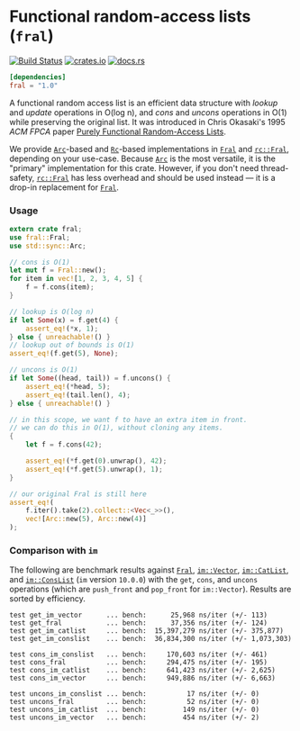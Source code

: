 # Functional random-access lists (**`fral`**)

[![Build Status](https://travis-ci.org/lucasem/fral.svg?branch=master)](https://travis-ci.org/lucasem/fral)
[![crates.io](https://img.shields.io/crates/v/fral.svg)](https://crates.io/crates/fral)
[![docs.rs](https://docs.rs/fral/badge.svg)](https://docs.rs/fral)

```toml
[dependencies]
fral = "1.0"
```

A functional random access list is an efficient data structure with _lookup_ and _update_
operations in O(log n), and _cons_ and _uncons_ operations in O(1) while preserving the
original list. It was introduced in Chris Okasaki's 1995 _ACM FPCA_ paper [Purely Functional
Random-Access Lists].

We provide [`Arc`]-based and [`Rc`]-based implementations in [`Fral`] and [`rc::Fral`],
depending on your use-case. Because [`Arc`] is the most versatile, it is the "primary"
implementation for this crate. However, if you don't need thread-safety, [`rc::Fral`] has
less overhead and should be used instead — it is a drop-in replacement for [`Fral`].

### Usage

```rust
extern crate fral;
use fral::Fral;
use std::sync::Arc;

// cons is O(1)
let mut f = Fral::new();
for item in vec![1, 2, 3, 4, 5] {
    f = f.cons(item);
}

// lookup is O(log n)
if let Some(x) = f.get(4) {
    assert_eq!(*x, 1);
} else { unreachable!() }
// lookup out of bounds is O(1)
assert_eq!(f.get(5), None);

// uncons is O(1)
if let Some((head, tail)) = f.uncons() {
    assert_eq!(*head, 5);
    assert_eq!(tail.len(), 4);
} else { unreachable!() }

// in this scope, we want f to have an extra item in front.
// we can do this in O(1), without cloning any items.
{
    let f = f.cons(42);

    assert_eq!(*f.get(0).unwrap(), 42);
    assert_eq!(*f.get(5).unwrap(), 1);
}

// our original Fral is still here
assert_eq!(
    f.iter().take(2).collect::<Vec<_>>(),
    vec![Arc::new(5), Arc::new(4)]
);
```

### Comparison with `im`

The following are benchmark results against [`Fral`], [`im::Vector`],
[`im::CatList`], and [`im::ConsList`] (`im` version `10.0.0`) with the
`get`, `cons`, and `uncons` operations (which are `push_front` and
`pop_front` for `im::Vector`). Results are sorted by efficiency.

```
test get_im_vector      ... bench:      25,968 ns/iter (+/- 113)
test get_fral           ... bench:      37,356 ns/iter (+/- 124)
test get_im_catlist     ... bench:  15,397,279 ns/iter (+/- 375,877)
test get_im_conslist    ... bench:  36,834,300 ns/iter (+/- 1,073,303)

test cons_im_conslist   ... bench:     170,603 ns/iter (+/- 461)
test cons_fral          ... bench:     294,475 ns/iter (+/- 195)
test cons_im_catlist    ... bench:     641,423 ns/iter (+/- 2,625)
test cons_im_vector     ... bench:     949,886 ns/iter (+/- 6,663)

test uncons_im_conslist ... bench:          17 ns/iter (+/- 0)
test uncons_fral        ... bench:          52 ns/iter (+/- 0)
test uncons_im_catlist  ... bench:         149 ns/iter (+/- 0)
test uncons_im_vector   ... bench:         454 ns/iter (+/- 2)
```

[Purely Functional Random-Access Lists]: https://www.westpoint.edu/eecs/SiteAssets/SitePages/Faculty%20Publication%20Documents/Okasaki/fpca95.pdf
[`Arc`]: https://doc.rust-lang.org/stable/std/sync/struct.Arc.html
[`Rc`]: https://doc.rust-lang.org/stable/std/rc/struct.Rc.html
[`Fral`]: https://docs.rs/fral/~1/fral/struct.Fral.html
[`rc::Fral`]: https://docs.rs/fral/~1/fral/rc/struct.Fral.html
[`im::Vector`]: https://docs.rs/im/~10.0/im/vector/struct.Vector.html
[`im::CatList`]: https://docs.rs/im/~10.0/im/catlist/struct.CatList.html
[`im::ConsList`]: https://docs.rs/im/~10.0/im/conslist/struct.ConsList.html
